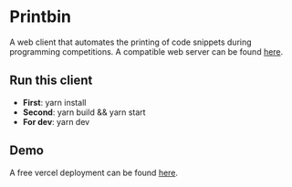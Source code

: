 # Printbin

A web client that automates the printing of code snippets during programming competitions. A compatible web server can be found [here](https://github.com/tashfi04/printbin-server).

## Run this client

-   **First**: yarn install
-   **Second**: yarn build && yarn start
-   **For dev**: yarn dev

## Demo

A free vercel deployment can be found [here](https://printbin.vercel.app/).
